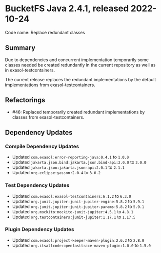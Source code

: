 # BucketFS Java 2.4.1, released 2022-10-24

Code name: Replace redundant classes

## Summary

Due to dependencies and concurrent implementation temporarily some classes needed be created redundantly in the current repository as well as in exasol-testcontainers.

The current release replaces the redundant implementations by the default implementations from exasol-testcontainers.

## Refactorings

* #46: Replaced temporarily created redundant implementations by classes from exasol-testcontainers.

## Dependency Updates

### Compile Dependency Updates

* Updated `com.exasol:error-reporting-java:0.4.1` to `1.0.0`
* Updated `jakarta.json.bind:jakarta.json.bind-api:2.0.0` to `3.0.0`
* Updated `jakarta.json:jakarta.json-api:2.0.1` to `2.1.1`
* Updated `org.eclipse:yasson:2.0.4` to `3.0.2`

### Test Dependency Updates

* Updated `com.exasol:exasol-testcontainers:6.1.2` to `6.3.0`
* Updated `org.junit.jupiter:junit-jupiter-engine:5.8.2` to `5.9.1`
* Updated `org.junit.jupiter:junit-jupiter-params:5.8.2` to `5.9.1`
* Updated `org.mockito:mockito-junit-jupiter:4.5.1` to `4.8.1`
* Updated `org.testcontainers:junit-jupiter:1.17.1` to `1.17.5`

### Plugin Dependency Updates

* Updated `com.exasol:project-keeper-maven-plugin:2.6.2` to `2.8.0`
* Updated `org.itsallcode:openfasttrace-maven-plugin:1.0.0` to `1.5.0`

